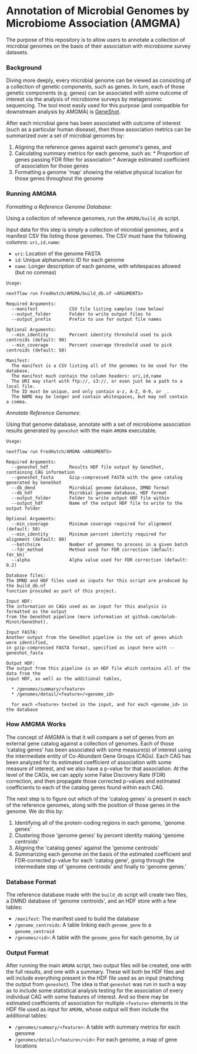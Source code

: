 # Annotation of Microbial Genomes by Microbiome Association (AMGMA)

The purpose of this repository is to allow users to annotate a collection of
microbial genomes on the basis of their association with microbiome survey
datasets. 

### Background

Diving more deeply, every microbial genome can be viewed as consisting of a
collection of genetic components, such as genes. In turn, each of those genetic
components (e.g. genes) can be associated with some outcome of interest via
the analysis of microbiome surveys by metagenomic sequencing. The tool most easily
used for this purpose (and compatible for downstream analysis by AMGMA) is
[GeneShot](https://www.github.com/Golob-Minot/GeneShot).

After each microbial gene has been associated with outcome of interest (such
as a particular human disease), then those association metrics can be summarized
over a set of microbial genomes by:

  1. Aligning the reference genes against each genome's genes, and
  2. Calculating summary metrics for each genome, such as:
    * Proportion of genes passing FDR filter for association
    * Average estimated coefficient of association for those genes
  3. Formatting a genome 'map' showing the relative physical location for those genes throughout the genome

### Running AMGMA

_Formatting a Reference Genome Database_:

Using a collection of reference genomes, run the `AMGMA/build_db` script.

Input data for this step is simply a collection of microbial genomes, and
a manifest CSV file listing those genomes. The CSV must have the following
columns: `uri,id,name`:

  * `uri`: Location of the genome FASTA
  * `id`: Unique alphanumeric ID for each genome
  * `name`: Longer description of each genome, with whitespaces allowed (but no commas)

```
Usage:

nextflow run FredHutch/AMGMA/build_db.nf <ARGUMENTS>

Required Arguments:
  --manifest            CSV file listing samples (see below)
  --output_folder       Folder to write output files to
  --output_prefix       Prefix to use for output file names

Optional Arguments:
  --min_identity        Percent identity threshold used to pick centroids (default: 90)
  --min_coverage        Percent coverage threshold used to pick centroids (default: 50)

Manifest:
  The manifest is a CSV listing all of the genomes to be used for the database.
  The manifest much contain the column headers: uri,id,name
  The URI may start with ftp://, s3://, or even just be a path to a local file.
  The ID must be unique, and only contain a-z, A-Z, 0-9, or _.
  The NAME may be longer and contain whitespaces, but may not contain a comma.
```

_Annotate Reference Genomes_:

Using that genome database, annotate with a set of microbiome association results
generated by `geneshot` with the main `AMGMA` executable.

```
Usage:

nextflow run FredHutch/AMGMA <ARGUMENTS>

Required Arguments:
  --geneshot_hdf        Results HDF file output by GeneShot, containing CAG information
  --geneshot_fasta      Gzip-compressed FASTA with the gene catalog generated by GeneShot
  --db_dmnd             Microbial genome database, DMND format
  --db_hdf              Microbial genome database, HDF format
  --output_folder       Folder to write output HDF file within
  --output_hdf          Name of the output HDF file to write to the output folder

Optional Arguments:
  --min_coverage        Minimum coverage required for alignment (default: 50)
  --min_identity        Minimum percent identity required for alignment (default: 80)
  --batchsize           Number of genomes to process in a given batch
  --fdr_method          Method used for FDR correction (default: fdr_bh)
  --alpha               Alpha value used for FDR correction (default: 0.2)

Database files:
The DMND and HDF files used as inputs for this script are produced by the build_db.nf
function provided as part of this project.

Input HDF:
The information on CAGs used as an input for this analysis is formatted as the output
from the GeneShot pipeline (more information at github.com/Golob-Minot/GeneShot).

Input FASTA:
Another output from the GeneShot pipeline is the set of genes which were identified,
in gzip-compressed FASTA format, specified as input here with --geneshot_fasta

Output HDF:
The output from this pipeline is an HDF file which contains all of the data from the
input HDF, as well as the additional tables,

  * /genomes/summary/<feature>
  * /genomes/detail/<feature>/<genome_id>

  for each <feature> tested in the input, and for each <genome_id> in the database
```

### How AMGMA Works

The concept of AMGMA is that it will compare a set of genes from an external
gene catalog against a collection of genomes. Each of those 'catalog genes'
has been associated with some measure(s) of interest using the intermediate
entity of Co-Abundant Gene Groups (CAGs). Each CAG has been analyzed for its
estimated coefficient of association with some measure of interest, and we
also have a p-value for that association. At the level of the CAGs, we can
apply some False Discovery Rate (FDR) correction, and then propagate those
corrected p-values and estimated coefficients to each of the catalog genes
found within each CAG.

The next step is to figure out which of the 'catalog genes' is present in each
of the reference genomes, along with the position of those genes in the genome.
We do this by:
  1. Identifying all of the protein-coding regions in each genome, 'genome genes'
  2. Clustering those 'genome genes' by percent identity making 'genome centroids'
  3. Aligning the 'catalog genes' against the 'genome centroids'
  4. Summarizing each genome on the basis of the estimated coefficient and 
  FDR-corrected p-value for each 'catalog gene', going through the intermediate
  step of 'genome centroids' and finally to 'genome genes.'

### Database Format

The reference database made with the `build_db` script will create two files,
a DMND database of 'genome centroids', and an HDF store with a few tables:

  * `/manifest`: The manifest used to build the database
  * `/genome_centroids`: A table linking each `genome_gene` to a `genome_centroid`
  * `/genomes/<id>`: A table with the `genome_gene` for each genome, by `id`


### Output Format

After running the main `AMGMA` script, two output files will be created, one
with the full results, and one with a summary. These will both be HDF files
and will include everything present in the HDF file used as an input (matching
the output from `geneshot`). The idea is that `geneshot` was run in such a way
as to include some statistical analysis testing for the association of every
individual CAG with some features of interest. And so there may be estimated
coefficients of association for multiple `<feature>` elements in the HDF file
used as input for `AMGMA`, whose output will then include the additional tables:

  * `/genomes/summary/<feature>`: A table with summary metrics for each genome
  * `/genomes/detail/<feature>/<id>`: For each genome, a map of gene locations
